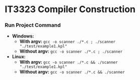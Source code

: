 # IT3323 Compiler Construction
### Run Project Command
- **Windows:** 
    - **With argv:** `gcc -o scanner ./*.c ; ./scanner "./test/example1.kpl"`
    - **Without argv:** `gcc -o scanner ./*.c ; ./scanner`
- **Linux:** 
    - **With argv:** `gcc -o scanner ./*.c && ./scanner "./test/example1.kpl"`
    - **Without argv:** `gcc -o scanner ./*.c && ./scanner`